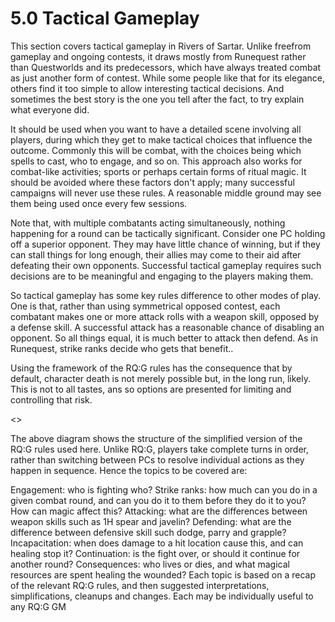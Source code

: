 # 5.0 Tactical Gameplay

This section covers tactical gameplay in Rivers of Sartar. Unlike freefrom gameplay and ongoing contests, it draws mostly from Runequest rather than Questworlds and its predecessors, which have always treated combat as just another form of contest. While some people like that for its elegance, others find it too simple to allow interesting tactical decisions. And sometimes the best story is the one you tell after the fact, to try explain what everyone did.

It should be used when you want to have a detailed scene involving all players, during which they get to make tactical choices that influence the outcome. Commonly this will be combat, with the choices being which spells to cast, who to engage, and so on. This approach also works for combat-like activities; sports or perhaps certain forms of ritual magic. It should be avoided where these factors don't apply; many successful campaigns will never use these rules. A reasonable middle ground may see them being used once every few sessions.

Note that, with multiple combatants acting simultaneously, nothing happening for a round can be tactically significant. Consider one PC holding off a superior opponent. They may have little chance of winning, but if they can stall things for long enough, their allies may come to their aid after defeating their own opponents. Successful tactical gameplay requires such decisions are to be meaningful and engaging to the players making them.

So tactical gameplay has some key rules difference to other modes of play. One is that, rather than using symmetrical opposed contest, each combatant makes one or more attack rolls with a weapon skill, opposed by a defense skill. A successful attack has a reasonable chance of disabling an opponent. So all things equal, it is much better to attack then defend. As in Runequest, strike ranks decide who gets that benefit..

Using the framework of the RQ:G rules has the consequence that by default, character death is not merely possible but, in the long run, likely. This is not to all tastes, ans so options are presented for limiting and controlling that risk.

<<insert image here>>
 

The above diagram shows the structure of the simplified version of the RQ:G rules used here. Unlike RQ:G, players take complete turns in order, rather than switching between PCs to resolve individual actions as they happen in sequence. Hence the topics to be covered are:

Engagement: who is fighting who?
Strike ranks: how much can you do in a given combat round, and can you do it to them before they do it to you? How can magic affect this?
Attacking: what are the differences between weapon skills such as 1H spear and javelin? 
Defending: what are the difference between defensive skill such dodge, parry and grapple?
Incapacitation: when does damage to a hit location cause this, and can healing stop it? 
Continuation: is the fight over, or should it continue for another round?
Consequences: who lives or dies, and what magical resources are spent healing the wounded?
Each topic is based on a recap of the relevant RQ:G rules, and then suggested interpretations, simplifications, cleanups and changes. Each may be individually useful to any RQ:G GM